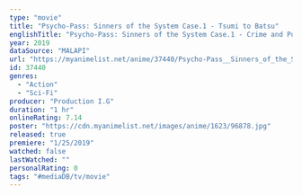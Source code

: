 ```yaml
---
type: "movie"
title: "Psycho-Pass: Sinners of the System Case.1 - Tsumi to Batsu"
englishTitle: "Psycho-Pass: Sinners of the System Case.1 - Crime and Punishment"
year: 2019
dataSource: "MALAPI"
url: "https://myanimelist.net/anime/37440/Psycho-Pass__Sinners_of_the_System_Case1_-_Tsumi_to_Batsu"
id: 37440
genres: 
  - "Action"
  - "Sci-Fi"
producer: "Production I.G"
duration: "1 hr"
onlineRating: 7.14
poster: "https://cdn.myanimelist.net/images/anime/1623/96878.jpg"
released: true
premiere: "1/25/2019"
watched: false
lastWatched: ""
personalRating: 0
tags: "#mediaDB/tv/movie"
---
```

